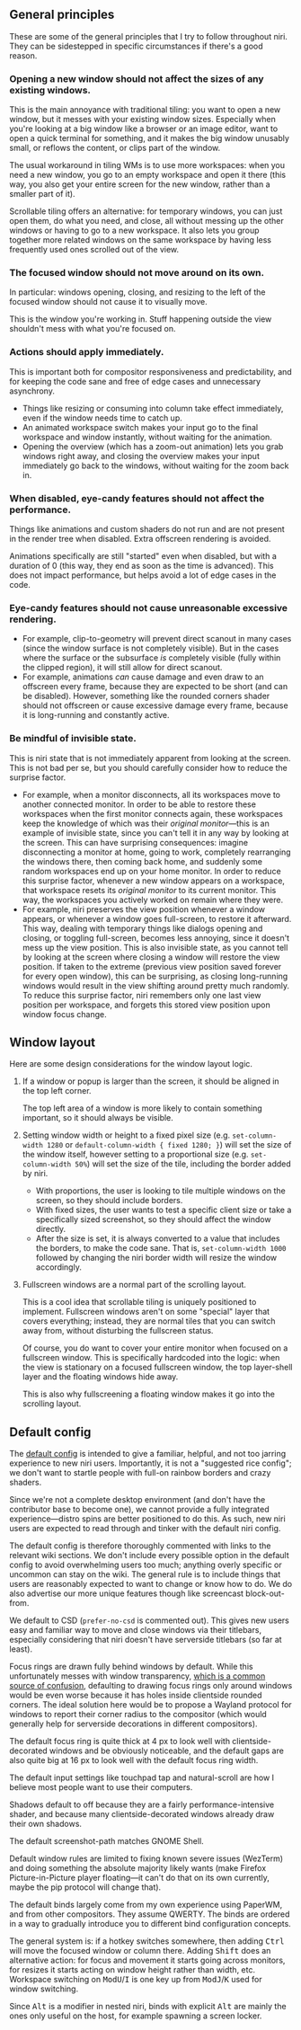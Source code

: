 ## General principles

These are some of the general principles that I try to follow throughout niri.
They can be sidestepped in specific circumstances if there's a good reason.

### Opening a new window should not affect the sizes of any existing windows.

This is the main annoyance with traditional tiling: you want to open a new window, but it messes with your existing window sizes.
Especially when you're looking at a big window like a browser or an image editor, want to open a quick terminal for something, and it makes the big window unusably small, or reflows the content, or clips part of the window.

The usual workaround in tiling WMs is to use more workspaces: when you need a new window, you go to an empty workspace and open it there (this way, you also get your entire screen for the new window, rather than a smaller part of it).

Scrollable tiling offers an alternative: for temporary windows, you can just open them, do what you need, and close, all without messing up the other windows or having to go to a new workspace.
It also lets you group together more related windows on the same workspace by having less frequently used ones scrolled out of the view.

### The focused window should not move around on its own.

In particular: windows opening, closing, and resizing to the left of the focused window should not cause it to visually move.

This is the window you're working in.
Stuff happening outside the view shouldn't mess with what you're focused on.

### Actions should apply immediately.

This is important both for compositor responsiveness and predictability, and for keeping the code sane and free of edge cases and unnecessary asynchrony.

- Things like resizing or consuming into column take effect immediately, even if the window needs time to catch up.
- An animated workspace switch makes your input go to the final workspace and window instantly, without waiting for the animation.
- Opening the overview (which has a zoom-out animation) lets you grab windows right away, and closing the overview makes your input immediately go back to the windows, without waiting for the zoom back in.

### When disabled, eye-candy features should not affect the performance.

Things like animations and custom shaders do not run and are not present in the render tree when disabled.
Extra offscreen rendering is avoided.

Animations specifically are still "started" even when disabled, but with a duration of 0 (this way, they end as soon as the time is advanced).
This does not impact performance, but helps avoid a lot of edge cases in the code.

### Eye-candy features should not cause unreasonable excessive rendering.

- For example, clip-to-geometry will prevent direct scanout in many cases (since the window surface is not completely visible). But in the cases where the surface or the subsurface *is* completely visible (fully within the clipped region), it will still allow for direct scanout.
- For example, animations *can* cause damage and even draw to an offscreen every frame, because they are expected to be short (and can be disabled). However, something like the rounded corners shader should not offscreen or cause excessive damage every frame, because it is long-running and constantly active.

### Be mindful of invisible state.

This is niri state that is not immediately apparent from looking at the screen. This is not bad per se, but you should carefully consider how to reduce the surprise factor.

- For example, when a monitor disconnects, all its workspaces move to another connected monitor. In order to be able to restore these workspaces when the first monitor connects again, these workspaces keep the knowledge of which was their *original monitor*—this is an example of invisible state, since you can't tell it in any way by looking at the screen. This can have surprising consequences: imagine disconnecting a monitor at home, going to work, completely rearranging the windows there, then coming back home, and suddenly some random workspaces end up on your home monitor. In order to reduce this surprise factor, whenever a new window appears on a workspace, that workspace resets its *original monitor* to its current monitor. This way, the workspaces you actively worked on remain where they were.
- For example, niri preserves the view position whenever a window appears, or whenever a window goes full-screen, to restore it afterward. This way, dealing with temporary things like dialogs opening and closing, or toggling full-screen, becomes less annoying, since it doesn't mess up the view position. This is also invisible state, as you cannot tell by looking at the screen where closing a window will restore the view position. If taken to the extreme (previous view position saved forever for every open window), this can be surprising, as closing long-running windows would result in the view shifting around pretty much randomly. To reduce this surprise factor, niri remembers only one last view position per workspace, and forgets this stored view position upon window focus change.

## Window layout

Here are some design considerations for the window layout logic.

1. If a window or popup is larger than the screen, it should be aligned in the top left corner.

    The top left area of a window is more likely to contain something important, so it should always be visible.

1. Setting window width or height to a fixed pixel size (e.g. `set-column-width 1280` or `default-column-width { fixed 1280; }`) will set the size of the window itself, however setting to a proportional size (e.g. `set-column-width 50%`) will set the size of the tile, including the border added by niri.

    - With proportions, the user is looking to tile multiple windows on the screen, so they should include borders.
    - With fixed sizes, the user wants to test a specific client size or take a specifically sized screenshot, so they should affect the window directly.
    - After the size is set, it is always converted to a value that includes the borders, to make the code sane. That is, `set-column-width 1000` followed by changing the niri border width will resize the window accordingly.

1. Fullscreen windows are a normal part of the scrolling layout.

    This is a cool idea that scrollable tiling is uniquely positioned to implement.
    Fullscreen windows aren't on some "special" layer that covers everything; instead, they are normal tiles that you can switch away from, without disturbing the fullscreen status.

    Of course, you do want to cover your entire monitor when focused on a fullscreen window.
    This is specifically hardcoded into the logic: when the view is stationary on a focused fullscreen window, the top layer-shell layer and the floating windows hide away.

    This is also why fullscreening a floating window makes it go into the scrolling layout.

## Default config

The [default config](https://github.com/YaLTeR/niri/blob/main/resources/default-config.kdl) is intended to give a familiar, helpful, and not too jarring experience to new niri users.
Importantly, it is not a "suggested rice config"; we don't want to startle people with full-on rainbow borders and crazy shaders.

Since we're not a complete desktop environment (and don't have the contributor base to become one), we cannot provide a fully integrated experience—distro spins are better positioned to do this.
As such, new niri users are expected to read through and tinker with the default niri config.

The default config is therefore thoroughly commented with links to the relevant wiki sections.
We don't include every possible option in the default config to avoid overwhelming users too much; anything overly specific or uncommon can stay on the wiki.
The general rule is to include things that users are reasonably expected to want to change or know how to do.
We do also advertise our more unique features though like screencast block-out-from.

We default to CSD (`prefer-no-csd` is commented out).
This gives new users easy and familiar way to move and close windows via their titlebars, especially considering that niri doesn't have serverside titlebars (so far at least).

Focus rings are drawn fully behind windows by default.
While this unfortunately messes with window transparency, [which is a common source of confusion](./FAQ.md#why-are-transparent-windows-tinted-why-is-the-borderfocus-ring-showing-up-through-semitransparent-windows), defaulting to drawing focus rings only around windows would be even worse because it has holes inside clientside rounded corners.
The ideal solution here would be to propose a Wayland protocol for windows to report their corner radius to the compositor (which would generally help for serverside decorations in different compositors).

The default focus ring is quite thick at 4 px to look well with clientside-decorated windows and be obviously noticeable, and the default gaps are also quite big at 16 px to look well with the default focus ring width.

The default input settings like touchpad tap and natural-scroll are how I believe most people want to use their computers.

Shadows default to off because they are a fairly performance-intensive shader, and because many clientside-decorated windows already draw their own shadows.

The default screenshot-path matches GNOME Shell.

Default window rules are limited to fixing known severe issues (WezTerm) and doing something the absolute majority likely wants (make Firefox Picture-in-Picture player floating—it can't do that on its own currently, maybe the pip protocol will change that).

The default binds largely come from my own experience using PaperWM, and from other compositors.
They assume QWERTY.
The binds are ordered in a way to gradually introduce you to different bind configuration concepts.

The general system is: if a hotkey switches somewhere, then adding <kbd>Ctrl</kbd> will move the focused window or column there.
Adding <kbd>Shift</kbd> does an alternative action: for focus and movement it starts going across monitors, for resizes it starts acting on window height rather than width, etc.
Workspace switching on <kbd>Mod</kbd><kbd>U</kbd>/<kbd>I</kbd> is one key up from <kbd>Mod</kbd><kbd>J</kbd>/<kbd>K</kbd> used for window switching.

Since <kbd>Alt</kbd> is a modifier in nested niri, binds with explicit <kbd>Alt</kbd> are mainly the ones only useful on the host, for example spawning a screen locker.
